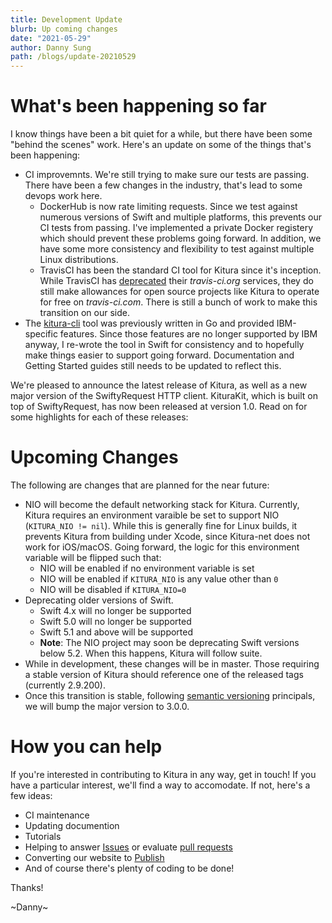```yaml
---
title: Development Update
blurb: Up coming changes
date: "2021-05-29"
author: Danny Sung
path: /blogs/update-20210529
---
```


# What's been happening so far

I know things have been a bit quiet for a while, but there have been some "behind the scenes" work.  Here's an update on some of the things that's been happening:


 - CI improvemnts.  We're still trying to make sure our tests are passing.  There have been a few changes in the industry, that's lead to some devops work here.
    - DockerHub is now rate limiting requests.  Since we test against numerous versions of Swift and multiple platforms, this prevents our CI tests from passing.  I've implemented a private Docker registery which should prevent these problems going forward.  In addition, we have some more consistency and flexibility to test against multiple Linux distributions.
    - TravisCI has been the standard CI tool for Kitura since it's inception.  While TravisCI has [deprecated](https://blog.travis-ci.com/2021-05-07-orgshutdown) their *travis-ci.org* services, they do still make allowances for open source projects like Kitura to operate for free on *travis-ci.com*.  There is still a bunch of work to make this transition on our side.
 - The [kitura-cli](https://github.com/Kitura/kitura-cli/) tool was previously written in Go and provided IBM-specific features.  Since those features are no longer supported by IBM anyway, I re-wrote the tool in Swift for consistency and to hopefully make things easier to support going forward.  Documentation and Getting Started guides still needs to be updated to reflect this.

We're pleased to announce the latest release of Kitura, as well as a new major version of the SwiftyRequest HTTP client. KituraKit, which is built on top of SwiftyRequest, has now been released at version 1.0.  Read on for some highlights for each of these releases:

# Upcoming Changes

The following are changes that are planned for the near future:

 - NIO will become the default networking stack for Kitura.  Currently, Kitura requires an environment varaible be set to support NIO (`KITURA_NIO != nil`).  While this is generally fine for Linux builds, it prevents Kitura from building under Xcode, since Kitura-net does not work for iOS/macOS.  Going forward, the logic for this environment variable will be flipped such that:
	 - NIO will be enabled if no environment variable is set
	 - NIO will be enabled if `KITURA_NIO` is any value other than `0`
	 - NIO will be disabled if `KITURA_NIO=0`
 - Deprecating older versions of Swift.
     -	Swift 4.x will no longer be supported  
     - Swift 5.0 will no longer be supported
     - Swift 5.1 and above will be supported
     - **Note**: The NIO project may soon be deprecating Swift versions below 5.2.  When this happens, Kitura will follow suite.
 - While in development, these changes will be in master.  Those requiring a stable version of Kitura should reference one of the released tags (currently 2.9.200).
 - Once this transition is stable, following [semantic versioning](https://semver.org) principals, we will bump the major version to 3.0.0.


# How you can help

If you're interested in contributing to Kitura in any way, get in touch!  If you have a particular interest, we'll find a way to accomodate.  If not, here's a few ideas:

 - CI maintenance
 - Updating documention
 - Tutorials
 - Helping to answer [Issues](https://github.com/Kitura/Kitura/issues) or evaluate [pull requests](https://github.com/Kitura/Kitura/pulls)
 - Converting our website to [Publish](https://github.com/JohnSundell/Publish)
 - And of course there's plenty of coding to be done!


 Thanks!
 
 ~Danny~
 
